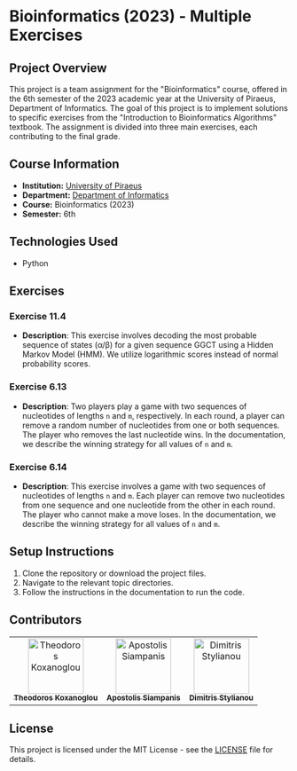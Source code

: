 # Bioinformatics (2023) - Multiple Exercises

## Project Overview

This project is a team assignment for the "Bioinformatics" course, offered in the 6th semester of the 2023 academic year at the University of Piraeus, Department of Informatics. The goal of this project is to implement solutions to specific exercises from the "Introduction to Bioinformatics Algorithms" textbook. The assignment is divided into three main exercises, each contributing to the final grade.

## Course Information

- **Institution:** [University of Piraeus](https://www.unipi.gr/en/)
- **Department:** [Department of Informatics](https://cs.unipi.gr/en/)
- **Course:** Bioinformatics (2023)
- **Semester:** 6th

## Technologies Used

- Python

## Exercises

### Exercise 11.4
- **Description**: This exercise involves decoding the most probable sequence of states (α/β) for a given sequence GGCT using a Hidden Markov Model (HMM). We utilize logarithmic scores instead of normal probability scores.

### Exercise 6.13
- **Description**: Two players play a game with two sequences of nucleotides of lengths `n` and `m`, respectively. In each round, a player can remove a random number of nucleotides from one or both sequences. The player who removes the last nucleotide wins. In the documentation, we describe the winning strategy for all values of `n` and `m`.

### Exercise 6.14
- **Description**: This exercise involves a game with two sequences of nucleotides of lengths `n` and `m`. Each player can remove two nucleotides from one sequence and one nucleotide from the other in each round. The player who cannot make a move loses. In the documentation, we describe the winning strategy for all values of `n` and `m`.

## Setup Instructions

1. Clone the repository or download the project files.
2. Navigate to the relevant topic directories.
3. Follow the instructions in the documentation to run the code.

## Contributors

<table>
  <tr>
    <td align="center"><a href="https://github.com/thkox"><img src="https://avatars.githubusercontent.com/u/79880468?v=4" width="100px;" alt="Theodoros Koxanoglou"/><br /><sub><b>Theodoros Koxanoglou</b></sub></a><br /></td>
    <td align="center"><a href="https://github.com/ApostolisSiampanis"><img src="https://avatars.githubusercontent.com/u/75365398?v=4" width="100px;" alt="Apostolis Siampanis"/><br /><sub><b>Apostolis Siampanis</b></sub></a><br /></td>
    <td align="center"><a href="https://github.com/dimitrisstyl7"><img src="https://avatars.githubusercontent.com/u/75742419?v=4" width="100px;" alt="Dimitris Stylianou"/><br /><sub><b>Dimitris Stylianou</b></sub></a><br /></td>
  </tr>
</table>

## License

This project is licensed under the MIT License - see the [LICENSE](./LICENSE) file for details.
